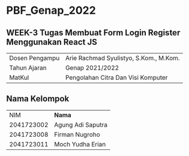 # PBF_Genap_2022

## WEEK-3 Tugas Membuat Form Login Register Menggunakan React JS

|  |  |
|--|--|
| Dosen Pengampu | Arie Rachmad Syulistyo, S.Kom., M.Kom. |
| Tahun Ajaran | Genap 2021/2022 |
| MatKul | Pengolahan Citra Dan Visi Komputer |


## Nama Kelompok

|  |  |
|--|--|
| NIM | **Nama** |
| 2041723002 | Agung Adi Saputra |
| 2041723008 | Firman Nugroho |
| 2041723011 | Moch Yudha Erian ||


